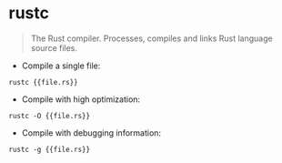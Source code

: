 # rustc

> The Rust compiler.
> Processes, compiles and links Rust language source files.

- Compile a single file:

`rustc {{file.rs}}`

- Compile with high optimization:

`rustc -O {{file.rs}}`

- Compile with debugging information:

`rustc -g {{file.rs}}`
